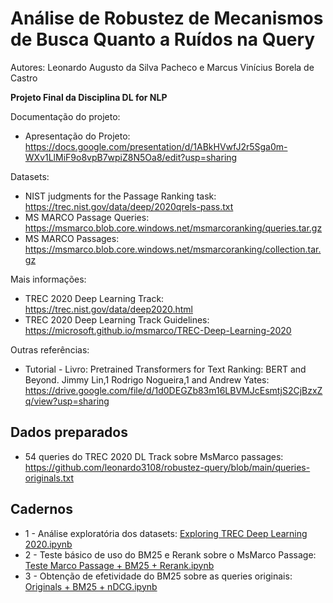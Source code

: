 # Análise de Robustez de Mecanismos de Busca Quanto a Ruídos na Query
Autores: Leonardo Augusto da Silva Pacheco e  Marcus Vinícius Borela de Castro

**Projeto Final da Disciplina DL for NLP**

Documentação do projeto:
* Apresentação do Projeto: https://docs.google.com/presentation/d/1ABkHVwfJ2r5Sga0m-WXv1LlMiF9o8vpB7wpiZ8N5Oa8/edit?usp=sharing

Datasets:
* NIST judgments for the Passage Ranking task: https://trec.nist.gov/data/deep/2020qrels-pass.txt
* MS MARCO Passage Queries: https://msmarco.blob.core.windows.net/msmarcoranking/queries.tar.gz
* MS MARCO Passages: https://msmarco.blob.core.windows.net/msmarcoranking/collection.tar.gz

Mais informações:
* TREC 2020 Deep Learning Track: https://trec.nist.gov/data/deep2020.html
* TREC 2020 Deep Learning Track Guidelines: https://microsoft.github.io/msmarco/TREC-Deep-Learning-2020

Outras referências:
* Tutorial - Livro: Pretrained Transformers for Text Ranking: BERT and Beyond. Jimmy Lin,1 Rodrigo Nogueira,1 and Andrew Yates: https://drive.google.com/file/d/1d0DEGZb83m16LBVMJcEsmtjS2CjBzxZq/view?usp=sharing

## Dados preparados
* 54 queries do TREC 2020 DL Track sobre MsMarco passages: https://github.com/leonardo3108/robustez-query/blob/main/queries-originals.txt

## Cadernos
* 1 - Análise exploratória dos datasets: [Exploring TREC Deep Learning 2020.ipynb](https://github.com/leonardo3108/robustez-query/blob/main/Exploring%20TREC%20Deep%20Learning%202020.ipynb)
* 2 - Teste básico de uso do BM25 e Rerank sobre o MsMarco Passage: [Teste Marco Passage + BM25 + Rerank.ipynb](https://github.com/leonardo3108/robustez-query/blob/main/Teste%20Marco%20Passage%20%2B%20BM25%20%2B%20Rerank.ipynb)
* 3 - Obtenção de efetividade do BM25 sobre as queries originais: [Originals + BM25 + nDCG.ipynb](https://github.com/leonardo3108/robustez-query/blob/main/Originals%20%2B%20BM25%20%2B%20nDCG.ipynb)

